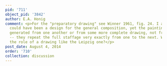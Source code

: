 ```yaml
---
pid: '711'
object_pid: '3842'
author: E.A. Honig
comment: <p>For the "preparatory drawing" see Winner 1961, fig. 24. I agree that this
  could have been a design for the general composition, yet the paintings were clearly
  generated from one another or from some more complete drawing, not from this one
  -- they repeat the full staffage very exactly from one to the next. What then was
  the role of a drawing like the Leipzig one?</p>
post_date: August 4, 2014
order: '710'
collection: discussion
---
```

